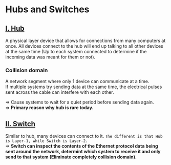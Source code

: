 # Hubs and Switches

## <u>I. Hub</u>

A physical layer device that allows for connections from many computers at once. All devices connect to the hub will end up talking to all other devices at the same time (Up to each system connected to determine if the incoming data was meant for them or not).

### **Collision domain**

A network segment where only 1 device can communicate at a time. <br>
If multiple systems try sending data at the same time, the electrical pulses sent across the cable can interfere with each other. <br>

=> Cause systems to wait for a quiet period before sending data again. <br>
=> **Primary reason why hub is rare today.**

## <u>II. Switch</u>

Similar to hub, many devices can connect to it. `The different is that Hub is Layer-1, while Switch is Layer-2.` <br>
=> **Switch can inspect the contents of the Ethernet protocol data being sent around the network, determint which system to receive it and only send to that system (Eliminate completely collision domain).**
